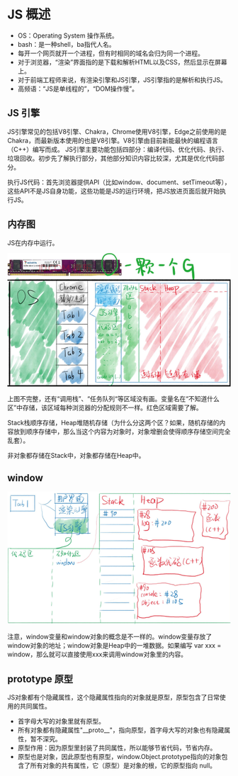 <!-- 03.08 -->
# JS 概述
* OS：Operating System 操作系统。
* bash：是一种shell，ba指代人名。
* 每开一个网页就开一个进程，但有时相同的域名会归为同一个进程。
* 对于浏览器，“渲染”界面指的是下载和解析HTML以及CSS，然后显示在屏幕上。
* 对于前端工程师来说，有渲染引擎和JS引擎，JS引擎指的是解析和执行JS。
* 高频语：“JS是单线程的”，“DOM操作慢”。

## JS 引擎
JS引擎常见的包括V8引擎、Chakra，Chrome使用V8引擎，Edge之前使用的是Chakra，而最新版本使用的也是V8引擎。V8引擎由目前新能最快的编程语言（C++）编写而成。
JS引擎主要功能包括四部分：编译代码、优化代码、执行、垃圾回收。初步先了解执行部分，其他部分知识内容比较深，尤其是优化代码部分。

执行JS代码：首先浏览器提供API（比如window、document、setTimeout等），这些API不是JS自身功能，这些功能是JS的运行环境，把JS放进页面后就开始执行JS。

## 内存图
JS在内存中运行。

<img src="images/i1.jpg" alt="Fig.1">

上图不完整，还有“调用栈”、“任务队列“等区域没有画。变量名在“不知道什么区”中存储，该区域每种浏览器的分配规则不一样。红色区域需要了解。

Stack栈顺序存储，Heap堆随机存储（为什么分这两个区？如果，随机存储的内容放到顺序存储中，那么当这个内容为对象时，对象增删会使得顺序存储空间完全乱套）。

非对象都存储在Stack中，对象都存储在Heap中。

## window

<img src="images/i2.png" alt="Fig.2">

注意，window变量和window对象的概念是不一样的。window变量存放了window对象的地址；window对象是Heap中的一堆数据。如果编写 var xxx = window，那么就可以直接使用xxx来调用window对象里的内容。

## prototype 原型
JS对象都有个隐藏属性，这个隐藏属性指向的对象就是原型，原型包含了日常使用的共同属性。
* 首字母大写的对象里就有原型。
* 所有对象都有隐藏属性"\_\_proto__"，指向原型，首字母大写的对象也有隐藏属性，暂不深究。
* 原型作用：因为原型里封装了共同属性，所以能够节省代码，节省内存。
* 原型也是对象，因此原型也有原型，window.Object.prototype指向的对象包含了所有对象的共有属性，它（原型）是<storng>对象的根</strong>，它的原型指向 null。

